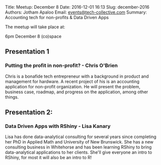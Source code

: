 Title: Meetup: December 8
Date: 2016-12-01 16:13
Slug: december-2016
Authors: Jotham Apaloo
Email: events@tech-collective.com
Summary: Accounting tech for non-profits & Data Driven Apps

The meetup will take place at:

6pm
December 8
(co)space

## Presentation 1
### Putting the profit in non-profit? - Chris O'Brien

Chris is a bonafide tech entrepreneur with a background in product and management for hardware. 
A recent project of his is an accounting application for non-profit organization. He will present the problem, 
business case, roadmap, and progress on the application, among other things.

## Presentation 2: 
### Data Driven Apps with RShiny - Lisa Kanary

Lisa has done data-analytical consulting for several years since completing her PhD in Applied Math and University of New Brunswick.
She has a new consulting business in Whitehorse and has been learning RShiny to bring data-analytical applications to her clients.
She'll give everyone an intro to RShiny, for most it will also be an intro to R!
